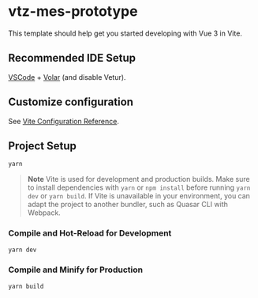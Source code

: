 # vtz-mes-prototype

This template should help get you started developing with Vue 3 in Vite.

## Recommended IDE Setup

[VSCode](https://code.visualstudio.com/) + [Volar](https://marketplace.visualstudio.com/items?itemName=Vue.volar) (and disable Vetur).

## Customize configuration

See [Vite Configuration Reference](https://vitejs.dev/config/).

## Project Setup

```sh
yarn
```

> **Note**
> Vite is used for development and production builds. Make sure to install
> dependencies with `yarn` or `npm install` before running `yarn dev` or
> `yarn build`. If Vite is unavailable in your environment, you can adapt the
> project to another bundler, such as Quasar CLI with Webpack.

### Compile and Hot-Reload for Development

```sh
yarn dev
```

### Compile and Minify for Production

```sh
yarn build
```
